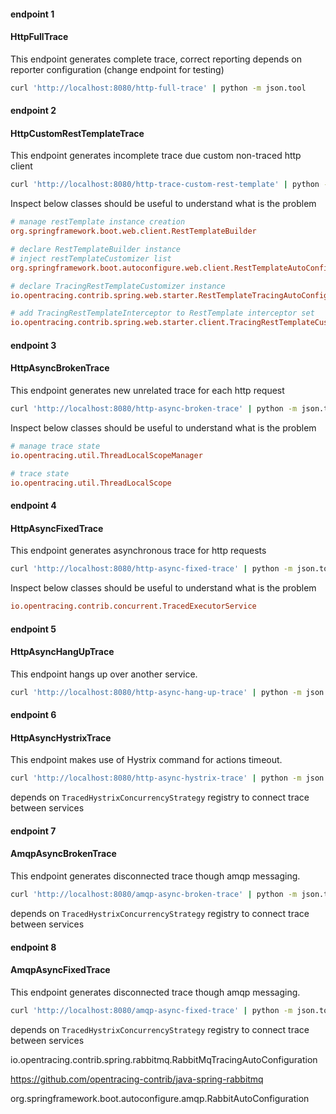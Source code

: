 #### endpoint 1 
#### HttpFullTrace

This endpoint generates complete trace, correct reporting depends on reporter configuration (change endpoint for testing)

```sh
curl 'http://localhost:8080/http-full-trace' | python -m json.tool
```

#### endpoint 2 
#### HttpCustomRestTemplateTrace

This endpoint generates incomplete trace due custom non-traced http client

```sh
curl 'http://localhost:8080/http-trace-custom-rest-template' | python -m json.tool
```

Inspect below classes should be useful to understand what is the problem 

```ini
# manage restTemplate instance creation
org.springframework.boot.web.client.RestTemplateBuilder

# declare RestTemplateBuilder instance
# inject restTemplateCustomizer list
org.springframework.boot.autoconfigure.web.client.RestTemplateAutoConfiguration

# declare TracingRestTemplateCustomizer instance
io.opentracing.contrib.spring.web.starter.RestTemplateTracingAutoConfiguration

# add TracingRestTemplateInterceptor to RestTemplate interceptor set
io.opentracing.contrib.spring.web.starter.client.TracingRestTemplateCustomizer
```

#### endpoint 3
#### HttpAsyncBrokenTrace

This endpoint generates new unrelated trace for each http request

```sh
curl 'http://localhost:8080/http-async-broken-trace' | python -m json.tool
```

Inspect below classes should be useful to understand what is the problem 

```ini
# manage trace state
io.opentracing.util.ThreadLocalScopeManager

# trace state
io.opentracing.util.ThreadLocalScope
```

#### endpoint 4 
#### HttpAsyncFixedTrace

This endpoint generates asynchronous trace for http requests

```sh
curl 'http://localhost:8080/http-async-fixed-trace' | python -m json.tool
```

Inspect below classes should be useful to understand what is the problem 

```ini
io.opentracing.contrib.concurrent.TracedExecutorService
```


#### endpoint 5 
#### HttpAsyncHangUpTrace

This endpoint hangs up over another service. 

```sh
curl 'http://localhost:8080/http-async-hang-up-trace' | python -m json.tool
```

#### endpoint 6 
#### HttpAsyncHystrixTrace

This endpoint makes use of Hystrix command for actions timeout. 

```sh
curl 'http://localhost:8080/http-async-hystrix-trace' | python -m json.tool
```

depends on `TracedHystrixConcurrencyStrategy` registry to connect trace between services

#### endpoint 7 
#### AmqpAsyncBrokenTrace

This endpoint generates disconnected trace though amqp messaging. 

```sh
curl 'http://localhost:8080/amqp-async-broken-trace' | python -m json.tool
```

depends on `TracedHystrixConcurrencyStrategy` registry to connect trace between services


#### endpoint 8 
#### AmqpAsyncFixedTrace


This endpoint generates disconnected trace though amqp messaging. 

```sh
curl 'http://localhost:8080/amqp-async-fixed-trace' | python -m json.tool
```

depends on `TracedHystrixConcurrencyStrategy` registry to connect trace between services

io.opentracing.contrib.spring.rabbitmq.RabbitMqTracingAutoConfiguration

https://github.com/opentracing-contrib/java-spring-rabbitmq

org.springframework.boot.autoconfigure.amqp.RabbitAutoConfiguration





